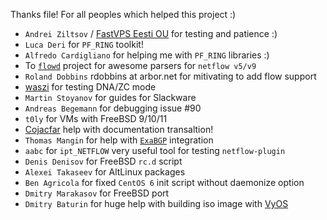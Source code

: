 Thanks file! For all peoples which helped this project :)

- `Andrei Ziltsov` / [FastVPS Eesti OU](http://fastvps.ru/) for testing and patience :)
- `Luca Deri` for `PF_RING` toolkit!
- `Alfredo Cardigliano` for helping me with `PF_RING` libraries :)
- To [`flowd`](https://code.google.com/p/flowd/) project for awesome parsers for `netflow v5/v9`
- `Roland Dobbins` rdobbins at arbor.net for mitivating to add flow support
- [waszi](https://github.com/waszi) for testing DNA/ZC mode
- `Martin Stoyanov` for guides for Slackware
- `Andreas Begemann` for debugging issue #90
- `t0ly` for VMs with FreeBSD 9/10/11
- [Cojacfar](https://github.com/Cojacfar) help with documentation transaltion!
- `Thomas Mangin` for help with [`ExaBGP`](https://github.com/Exa-Networks/exabgp) integration
- `aabc` for `ipt_NETFLOW` very useful tool for testing `netflow-plugin`
- `Denis Denisov` for FreeBSD `rc.d` script
- `Alexei Takaseev` for AltLinux packages
- `Ben Agricola` for fixed `CentOS 6` init script without daemonize option
- `Dmitry Marakasov` for FreeBSD port
- `Dmitry Baturin` for huge help with building iso image with [VyOS](http://vyos.net)
